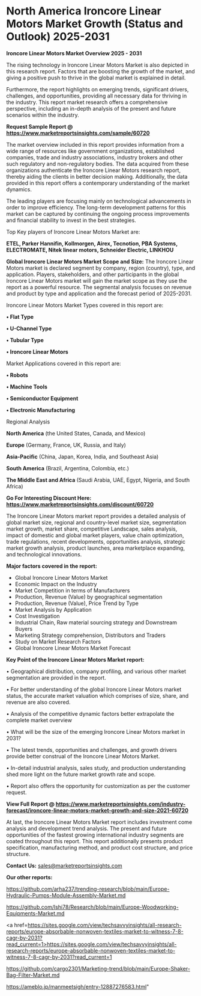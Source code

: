 # North America Ironcore Linear Motors Market Growth (Status and Outlook) 2025-2031

<Strong> Ironcore Linear Motors Market Overview 2025 - 2031</strong>

The rising technology in Ironcore Linear Motors Market is also depicted in this research report. Factors that are boosting the growth of the market, and giving a positive push to thrive in the global market is explained in detail.

Furthermore, the report highlights on emerging trends, significant drivers, challenges, and opportunities, providing all necessary data for thriving in the industry. This report market research offers a comprehensive perspective, including an in-depth analysis of the present and future scenarios within the industry.

<strong>Request Sample Report @ <a href=https://www.marketreportsinsights.com/sample/60720>https://www.marketreportsinsights.com/sample/60720</a></strong>

The market overview included in this report provides information from a wide range of resources like government organizations, established companies, trade and industry associations, industry brokers and other such regulatory and non-regulatory bodies. The data acquired from these organizations authenticate the Ironcore Linear Motors research report, thereby aiding the clients in better decision making. Additionally, the data provided in this report offers a contemporary understanding of the market dynamics.

The leading players are focusing mainly on technological advancements in order to improve efficiency. The long-term development patterns for this market can be captured by continuing the ongoing process improvements and financial stability to invest in the best strategies.

Top Key players of Ironcore Linear Motors Market are:

<strong>ETEL, Parker Hannifin, Kollmorgen, Airex, Tecnotion, PBA Systems, ELECTROMATE, Nitek linear motors, Schneider Electric, LINKHOU</strong>

<strong><b>Global Ironcore Linear Motors Market Scope and Size:</b></strong>
The Ironcore Linear Motors market is declared segment by company, region (country), type, and application. Players, stakeholders, and other participants in the global Ironcore Linear Motors market will gain the market scope as they use the report as a powerful resource. The segmental analysis focuses on revenue and product by type and application and the forecast period of 2025-2031.

Ironcore Linear Motors Market Types covered in this report are:

<strong>• Flat Type

• U-Channel Type

• Tubular Type

• Ironcore Linear Motors</strong>

Market Applications covered in this report are:

<strong>• Robots

• Machine Tools

• Semiconductor Equipment

• Electronic Manufacturing</strong> 

Regional Analysis

<strong>North America</strong> (the United States, Canada, and Mexico)

<strong>Europe</strong> (Germany, France, UK, Russia, and Italy)

<strong>Asia-Pacific</strong> (China, Japan, Korea, India, and Southeast Asia)

<strong>South America</strong> (Brazil, Argentina, Colombia, etc.)

<strong>The Middle East and Africa</strong> (Saudi Arabia, UAE, Egypt, Nigeria, and South Africa)

<strong>Go For Interesting Discount Here: <a href=https://www.marketreportsinsights.com/discount/60720>https://www.marketreportsinsights.com/discount/60720</a></strong>

The Ironcore Linear Motors market report provides a detailed analysis of global market size, regional and country-level market size, segmentation market growth, market share, competitive Landscape, sales analysis, impact of domestic and global market players, value chain optimization, trade regulations, recent developments, opportunities analysis, strategic market growth analysis, product launches, area marketplace expanding, and technological innovations.

<strong><b>Major factors covered in the report:</b></strong>
<ul>
  <li>Global Ironcore Linear Motors Market </li>
  <li>Economic Impact on the Industry</li>
  <li>Market Competition in terms of Manufacturers</li>
  <li>Production, Revenue (Value) by geographical segmentation</li>
  <li>Production, Revenue (Value), Price Trend by Type</li>
  <li>Market Analysis by Application</li>
  <li>Cost Investigation</li>
  <li>Industrial Chain, Raw material sourcing strategy and Downstream Buyers</li>
  <li>Marketing Strategy comprehension, Distributors and Traders</li>
  <li>Study on Market Research Factors</li>
  <li>Global Ironcore Linear Motors Market Forecast</li>
</ul>

<strong><b>Key Point of the Ironcore Linear Motors Market report:</b></strong>

• Geographical distribution, company profiling, and various other market segmentation are provided in the report.

• For better understanding of the global Ironcore Linear Motors market status, the accurate market valuation which comprises of size, share, and revenue are also covered.

• Analysis of the competitive dynamic factors better extrapolate the complete market overview

• What will be the size of the emerging Ironcore Linear Motors market in 2031?

• The latest trends, opportunities and challenges, and growth drivers provide better construal of the Ironcore Linear Motors Market.

• In-detail industrial analysis, sales study, and production understanding shed more light on the future market growth rate and scope.

• Report also offers the opportunity for customization as per the customer request.

<strong><b>View Full Report @ <a href=https://www.marketreportsinsights.com/industry-forecast/ironcore-linear-motors-market-growth-and-size-2021-60720>https://www.marketreportsinsights.com/industry-forecast/ironcore-linear-motors-market-growth-and-size-2021-60720</a></b></strong>


At last, the Ironcore Linear Motors Market report includes investment come analysis and development trend analysis. The present and future opportunities of the fastest growing international industry segments are coated throughout this report. This report additionally presents product specification, manufacturing method, and product cost structure, and price structure.

<strong>Contact Us:</strong>
sales@marketreportsinsights.com

<strong>Our other reports:</strong>

<a href=https://github.com/arha237/trending-research/blob/main/Europe-Hydraulic-Pumps-Module-Assembly-Market.md>https://github.com/arha237/trending-research/blob/main/Europe-Hydraulic-Pumps-Module-Assembly-Market.md</a>

<a href=https://github.com/Ishi78/Research/blob/main/Europe-Woodworking-Equipments-Market.md>https://github.com/Ishi78/Research/blob/main/Europe-Woodworking-Equipments-Market.md</a>

<a href=https://sites.google.com/view/techsavvyinsights/all-research-reports/europe-absorbable-nonwoven-textiles-market-to-witness-7-8-cagr-by-2031?read_current=1>https://sites.google.com/view/techsavvyinsights/all-research-reports/europe-absorbable-nonwoven-textiles-market-to-witness-7-8-cagr-by-2031?read_current=1</a>

<a href=https://github.com/cargo2301/Marketing-trend/blob/main/Europe-Shaker-Bag-Filter-Market.md>https://github.com/cargo2301/Marketing-trend/blob/main/Europe-Shaker-Bag-Filter-Market.md</a>

<a href=https://ameblo.jp/manmeetsigh/entry-12887276583.html>https://ameblo.jp/manmeetsigh/entry-12887276583.html</a>"

